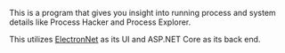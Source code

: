 This is a program that gives you insight into running process and system details like Process Hacker and Process Explorer.

This utilizes [ElectronNet](https://github.com/ElectronNET/Electron.NET) as its UI and ASP.NET Core as its back end.